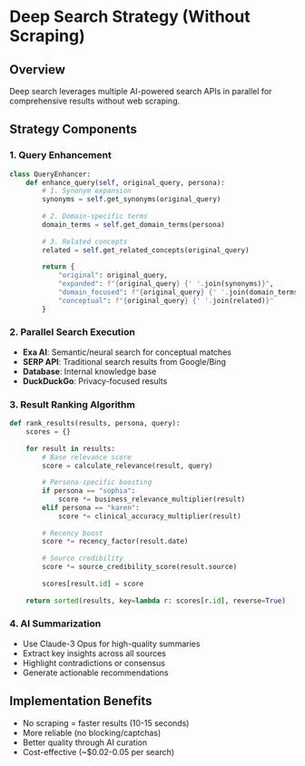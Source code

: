 # Deep Search Strategy (Without Scraping)

## Overview
Deep search leverages multiple AI-powered search APIs in parallel for comprehensive results without web scraping.

## Strategy Components

### 1. Query Enhancement
```python
class QueryEnhancer:
    def enhance_query(self, original_query, persona):
        # 1. Synonym expansion
        synonyms = self.get_synonyms(original_query)
        
        # 2. Domain-specific terms
        domain_terms = self.get_domain_terms(persona)
        
        # 3. Related concepts
        related = self.get_related_concepts(original_query)
        
        return {
            "original": original_query,
            "expanded": f"{original_query} {' '.join(synonyms)}",
            "domain_focused": f"{original_query} {' '.join(domain_terms)}",
            "conceptual": f"{original_query} {' '.join(related)}"
        }
```

### 2. Parallel Search Execution
- **Exa AI**: Semantic/neural search for conceptual matches
- **SERP API**: Traditional search results from Google/Bing
- **Database**: Internal knowledge base
- **DuckDuckGo**: Privacy-focused results

### 3. Result Ranking Algorithm
```python
def rank_results(results, persona, query):
    scores = {}
    
    for result in results:
        # Base relevance score
        score = calculate_relevance(result, query)
        
        # Persona-specific boosting
        if persona == "sophia":
            score *= business_relevance_multiplier(result)
        elif persona == "karen":
            score *= clinical_accuracy_multiplier(result)
        
        # Recency boost
        score *= recency_factor(result.date)
        
        # Source credibility
        score *= source_credibility_score(result.source)
        
        scores[result.id] = score
    
    return sorted(results, key=lambda r: scores[r.id], reverse=True)
```

### 4. AI Summarization
- Use Claude-3 Opus for high-quality summaries
- Extract key insights across all sources
- Highlight contradictions or consensus
- Generate actionable recommendations

## Implementation Benefits
- No scraping = faster results (10-15 seconds)
- More reliable (no blocking/captchas)
- Better quality through AI curation
- Cost-effective (~$0.02-0.05 per search) 